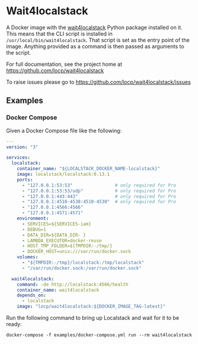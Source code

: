 # Wait4localstack

A Docker image with the
[wait4localstack](https://pypi.org/project/wait4localstack/) Python package installed on it.  This
means that the CLI script is installed in `/usr/local/bin/wait4localstack`.  That script is set as
the entry point of the image.  Anything provided as a command is then passed as arguments
to the script.

For full documentation, see the project home at https://github.com/locp/wait4localstack

To raise issues please go to https://github.com/locp/wait4localstack/issues

## Examples

### Docker Compose

Given a Docker Compose file like the following:

```yaml
---
version: "3"

services:
  localstack:
    container_name: "${LOCALSTACK_DOCKER_NAME-localstack}"
    image: localstack/localstack:0.13.1
    ports:
      - "127.0.0.1:53:53"                # only required for Pro
      - "127.0.0.1:53:53/udp"            # only required for Pro
      - "127.0.0.1:443:443"              # only required for Pro
      - "127.0.0.1:4510-4530:4510-4530"  # only required for Pro
      - "127.0.0.1:4566:4566"
      - "127.0.0.1:4571:4571"
    environment:
      - SERVICES=${SERVICES-iam}
      - DEBUG=1
      - DATA_DIR=${DATA_DIR- }
      - LAMBDA_EXECUTOR=docker-reuse
      - HOST_TMP_FOLDER=${TMPDIR:-/tmp/}
      - DOCKER_HOST=unix:///var/run/docker.sock
    volumes:
      - "${TMPDIR:-/tmp}/localstack:/tmp/localstack"
      - "/var/run/docker.sock:/var/run/docker.sock"

  wait4localstack:
    command: -de http://localstack:4566/health
    container_name: wait4localstack
    depends_on:
      - localstack
    image: "locp/wait4localstack:${DOCKER_IMAGE_TAG-latest}"
```

Run the following command to bring up Localstack and wait for it to be ready:

```shell
docker-compose -f examples/docker-compose.yml run --rm wait4localstack
```
